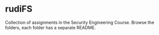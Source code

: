 # rudiFS

Collection of assignments in the Security Engineering Course. Browse the folders, each folder has a separate README.

